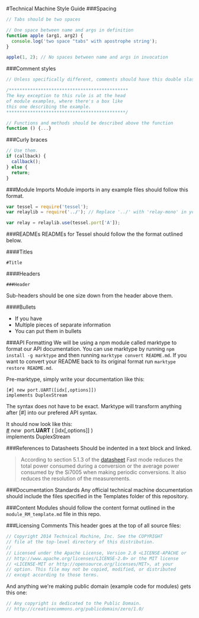 #Technical Machine Style Guide
###Spacing
```js
// Tabs should be two spaces

// One space between name and args in definition
function apple (arg1, arg2) {
  console.log('two space "tabs" with apostrophe string');
}

apple(1, 2); // No spaces between name and args in invocation
```

###Comment styles
```js
// Unless specifically different, comments should have this double slash, space, capital first letter, no period

/*********************************************
The key exception to this rule is at the head
of module examples, where there's a box like
this one describing the example.
*********************************************/

// Functions and methods should be described above the function
function () {...}
```

###Curly braces
```js
// Use them.
if (callback) {
  callback();
} else {
  return;
}
```

###Module Imports
Module imports in any example files should follow this format.
```js
var tessel = require('tessel');
var relaylib = require('../'); // Replace '../' with 'relay-mono' in your own code

var relay = relaylib.use(tessel.port['A']);  
```

###READMEs
READMEs for Tessel should follow the the format outlined below.

####Titles
````
#Title
````

####Headers
```
###Header
```
Sub-headers should be one size down from the header above them.

####Bullets
* If you have
* Multiple pieces of separate information
* You can put them in bullets

###API Formatting
We will be using a npm module called marktype to format our API documentation. You can use marktype by running `npm install -g marktype` and then running `marktype convert README.md`. If you want to convert your README back to its original format run `marktype restore README.md`.

Pre-marktype, simply write your documentation like this:
```  
[#] new port.UART([idx[,options]])  
implements DuplexStream
```

The syntax does not have to be exact. Marktype will transform anything after [#] into our prefered API syntax.

It should now look like this:  
&#x20;<a href="#api-new-port-UART-idx-options-implements-DuplexStream" name="api-new-port-UART-idx-options-implements-DuplexStream">#</a> <i>new</i>&nbsp; port<b>.UART</b> ( [idx[,options]] )  
implements DuplexStream  

###References to Datasheets
Should be indented in a text block and linked.
>According to section 5.1.3 of the [datasheet](http://www.silabs.com/Support%20Documents/TechnicalDocs/Si7005.pdf )
    Fast mode reduces the total power consumed during a conversion or the average power consumed by the Si7005 when making periodic conversions. It also reduces the resolution of the measurements.

###Documentation Standards
Any official technical machine documentation should include the files specified in the Templates folder of this repository. 

###Content
Modules should follow the content format outlined in the `module_RM_template.md` file in this repo.

###Licensing Comments
This header goes at the top of all source files:
```.js
// Copyright 2014 Technical Machine, Inc. See the COPYRIGHT
// file at the top-level directory of this distribution.
//
// Licensed under the Apache License, Version 2.0 <LICENSE-APACHE or
// http://www.apache.org/licenses/LICENSE-2.0> or the MIT license
// <LICENSE-MIT or http://opensource.org/licenses/MIT>, at your
// option. This file may not be copied, modified, or distributed
// except according to those terms.
```

And anything we're making public domain (example code for modules) gets this one:
```.js
// Any copyright is dedicated to the Public Domain.
// http://creativecommons.org/publicdomain/zero/1.0/
